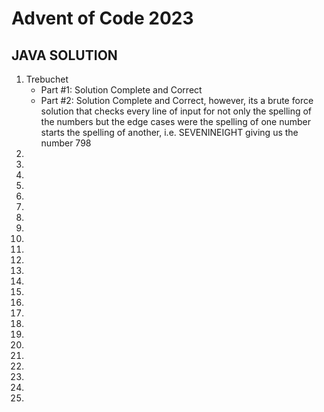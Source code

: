 # Advent of Code 2023
## JAVA SOLUTION
1. Trebuchet
    - Part #1: Solution Complete and Correct
    - Part #2: Solution Complete and Correct, however, its a brute force solution that checks every line of input for not only the spelling of the numbers but the edge cases were the spelling of one number starts the spelling of another, i.e. SEVENINEIGHT giving us the number 798
2.
3.
4.
5.
6.
7.
8.
9.
10.
11.
12.
13.
14.
15.
16.
17.
18.
19.
20.
21.
22.
23.
24.
25.
